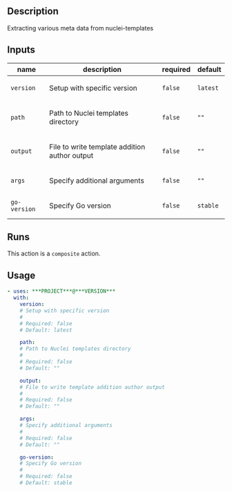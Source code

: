 ## Description

Extracting various meta data from nuclei-templates

## Inputs

| name | description | required | default |
| --- | --- | --- | --- |
| `version` | <p>Setup with specific version</p> | `false` | `latest` |
| `path` | <p>Path to Nuclei templates directory</p> | `false` | `""` |
| `output` | <p>File to write template addition author output</p> | `false` | `""` |
| `args` | <p>Specify additional arguments</p> | `false` | `""` |
| `go-version` | <p>Specify Go version</p> | `false` | `stable` |


## Runs

This action is a `composite` action.

## Usage

```yaml
- uses: ***PROJECT***@***VERSION***
  with:
    version:
    # Setup with specific version
    #
    # Required: false
    # Default: latest

    path:
    # Path to Nuclei templates directory
    #
    # Required: false
    # Default: ""

    output:
    # File to write template addition author output
    #
    # Required: false
    # Default: ""

    args:
    # Specify additional arguments
    #
    # Required: false
    # Default: ""

    go-version:
    # Specify Go version
    #
    # Required: false
    # Default: stable
```



